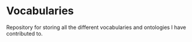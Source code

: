 # Vocabularies
Repository for storing all the different vocabularies and ontologies I have contributed to.

